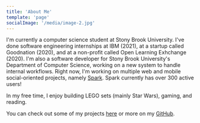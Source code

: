 ```yaml
---
title: 'About Me'
template: 'page'
socialImage: '/media/image-2.jpg'
---
```


I'm currently a computer science student at Stony Brook University. I've done software engineering internships at IBM (2021), at a startup called Goodnation (2020), and at a non-profit called Open Learning Exhchange (2020). I'm also a software developer for Stony Brook University's Department of Computer Science, working on a new system to handle internal workflows. Right now, I'm working on multiple web and mobile social-oriented projects, namely [Spark](https://linktr.ee/usesparkapp). Spark currently has over 300 active users!

In my free time, I enjoy building LEGO sets (mainly Star Wars), gaming, and reading.

You can check out some of my projects [here](/pages/projects) or more on my [GitHub](https://github.com/law-lin).
